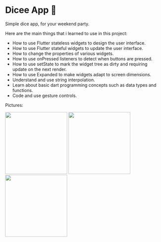 # Dicee App 🎲

Simple dice app, for your weekend party.

Here are the main things that i learned to use in this project:

- How to use Flutter stateless widgets to design the user interface.
- How to use Flutter stateful widgets to update the user interface.
- How to change the properties of various widgets.
- How to use onPressed listeners to detect when buttons are pressed.
- How to use setState to mark the widget tree as dirty and requiring update on the next render.
- How to use Expanded to make widgets adapt to screen dimensions.
- Understand and use string interpolation.
- Learn about basic dart programming concepts such as data types and functions.
- Code and use gesture controls.

Pictures:

<img src="https://github.com/Selmeny/dicee_app/blob/master/images/screenshot_1.png" width="200"> <img src="https://github.com/Selmeny/dicee_app/blob/master/images/screenshot_2.png" width="200"> <img src="https://github.com/Selmeny/dicee_app/blob/master/images/screenshot_3.png" width="200">
